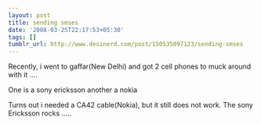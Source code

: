 ```yaml
---
layout: post
title: sending smses
date: '2008-03-25T22:17:53+05:30'
tags: []
tumblr_url: http://www.desinerd.com/post/150535097123/sending-smses
---
```

Recently, i went to gaffar(New Delhi) and got 2 cell phones to muck around with it ….

One is a sony ericksson another a nokia

Turns out i needed a CA42 cable(Nokia), but it still does not work. The sony Ericksson rocks …..
